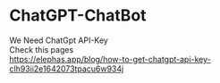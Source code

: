 # ChatGPT-ChatBot
We Need ChatGpt API-Key</br>
Check this pages</br>
https://elephas.app/blog/how-to-get-chatgpt-api-key-clh93ii2e1642073tpacu6w934j
